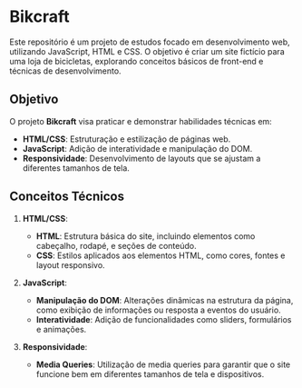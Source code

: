 # Bikcraft

Este repositório é um projeto de estudos focado em desenvolvimento web, utilizando JavaScript, HTML e CSS. O objetivo é criar um site fictício para uma loja de bicicletas, explorando conceitos básicos de front-end e técnicas de desenvolvimento.

## Objetivo

O projeto **Bikcraft** visa praticar e demonstrar habilidades técnicas em:

- **HTML/CSS**: Estruturação e estilização de páginas web.
- **JavaScript**: Adição de interatividade e manipulação do DOM.
- **Responsividade**: Desenvolvimento de layouts que se ajustam a diferentes tamanhos de tela.

## Conceitos Técnicos

1. **HTML/CSS**:
   - **HTML**: Estrutura básica do site, incluindo elementos como cabeçalho, rodapé, e seções de conteúdo.
   - **CSS**: Estilos aplicados aos elementos HTML, como cores, fontes e layout responsivo.

2. **JavaScript**:
   - **Manipulação do DOM**: Alterações dinâmicas na estrutura da página, como exibição de informações ou resposta a eventos do usuário.
   - **Interatividade**: Adição de funcionalidades como sliders, formulários e animações.

3. **Responsividade**:
   - **Media Queries**: Utilização de media queries para garantir que o site funcione bem em diferentes tamanhos de tela e dispositivos.
